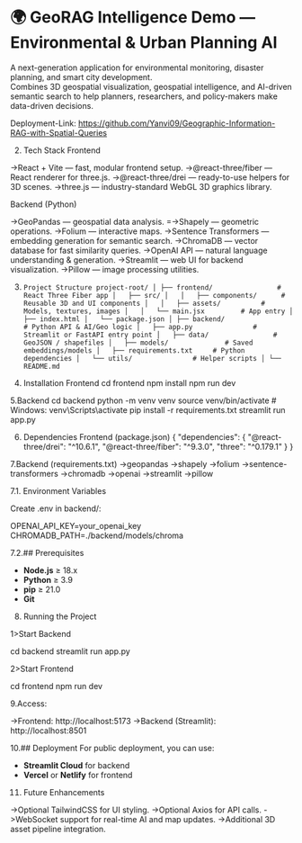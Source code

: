 
# 🌍 GeoRAG Intelligence Demo — Environmental & Urban Planning AI
A next-generation application for environmental monitoring, disaster planning, and smart city development.  
Combines 3D geospatial visualization, geospatial intelligence, and AI-driven semantic search to help planners, researchers, and policy-makers make data-driven decisions.

Deployment-Link: https://github.com/Yanvi09/Geographic-Information-RAG-with-Spatial-Queries

2. Tech Stack
Frontend

->React + Vite — fast, modular frontend setup.
->@react-three/fiber — React renderer for three.js.
->@react-three/drei — ready-to-use helpers for 3D scenes.
->three.js — industry-standard WebGL 3D graphics library.

Backend (Python)

->GeoPandas — geospatial data analysis.
=->Shapely — geometric operations.
->Folium — interactive maps.
->Sentence Transformers — embedding generation for semantic search.
->ChromaDB — vector database for fast similarity queries.
->OpenAI API — natural language understanding & generation.
->Streamlit — web UI for backend visualization.
->Pillow — image processing utilities.

3. `Project Structure
   project-root/
│
├── frontend/                # React Three Fiber app
│   ├── src/
│   │   ├── components/      # Reusable 3D and UI components
│   │   ├── assets/          # Models, textures, images
│   │   └── main.jsx         # App entry
│   ├── index.html
│   └── package.json
│
├── backend/                 # Python API & AI/Geo logic
│   ├── app.py               # Streamlit or FastAPI entry point
│   ├── data/                # GeoJSON / shapefiles
│   ├── models/              # Saved embeddings/models
│   ├── requirements.txt     # Python dependencies
│   └── utils/               # Helper scripts
│
└── README.md`

4. Installation
Frontend
cd frontend
npm install
npm run dev

5.Backend
cd backend
python -m venv venv
source venv/bin/activate   # Windows: venv\Scripts\activate
pip install -r requirements.txt
streamlit run app.py

6. Dependencies
Frontend (package.json)
{
  "dependencies": {
    "@react-three/drei": "^10.6.1",
    "@react-three/fiber": "^9.3.0",
    "three": "^0.179.1"
  }
}

7.Backend (requirements.txt)
->geopandas
->shapely
->folium
->sentence-transformers
->chromadb
->openai
->streamlit
->pillow

7.1. Environment Variables

Create .env in backend/:

OPENAI_API_KEY=your_openai_key
CHROMADB_PATH=./backend/models/chroma

7.2.## Prerequisites
- **Node.js** ≥ 18.x  
- **Python** ≥ 3.9  
- **pip** ≥ 21.0  
- **Git**

8. Running the Project

1>Start Backend

cd backend
streamlit run app.py

2>Start Frontend

cd frontend
npm run dev

9.Access:

->Frontend: http://localhost:5173
->Backend (Streamlit): http://localhost:8501

10.## Deployment
For public deployment, you can use:
- **Streamlit Cloud** for backend
- **Vercel** or **Netlify** for frontend

11. Future Enhancements

->Optional TailwindCSS for UI styling.
->Optional Axios for API calls.
->WebSocket support for real-time AI and map updates.
->Additional 3D asset pipeline integration.  


